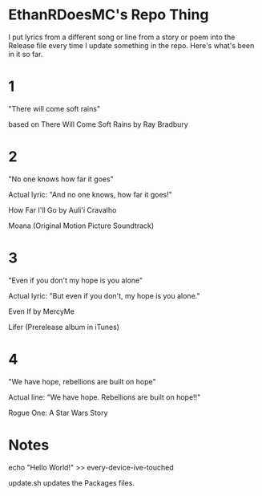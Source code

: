 # EthanRDoesMC's Repo Thing

I put lyrics from a different song or line from a story or poem into the Release file every time I update something in the repo. Here's what's been in it so far.

# 1

"There will come soft rains" 

based on There Will Come Soft Rains by Ray Bradbury

# 2
"No one knows how far it goes"

Actual lyric: "And no one knows, how far it goes!"

How Far I'll Go by Auli'i Cravalho 

Moana (Original Motion Picture Soundtrack)

# 3
"Even if you don't my hope is you alone"

Actual lyric: "But even if you don't, my hope is you alone."

Even If by MercyMe

Lifer (Prerelease album in iTunes)

# 4
"We have hope, rebellions are built on hope"

Actual line: "We have hope. Rebellions are built on hope!!"

Rogue One: A Star Wars Story

# Notes

echo "Hello World!" >> every-device-ive-touched

update.sh updates the Packages files.